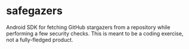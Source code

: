 # safegazers
Android SDK for fetching GitHub stargazers from a repository while performing a few security checks. This is meant to be a coding exercise, not a fully-fledged product.
